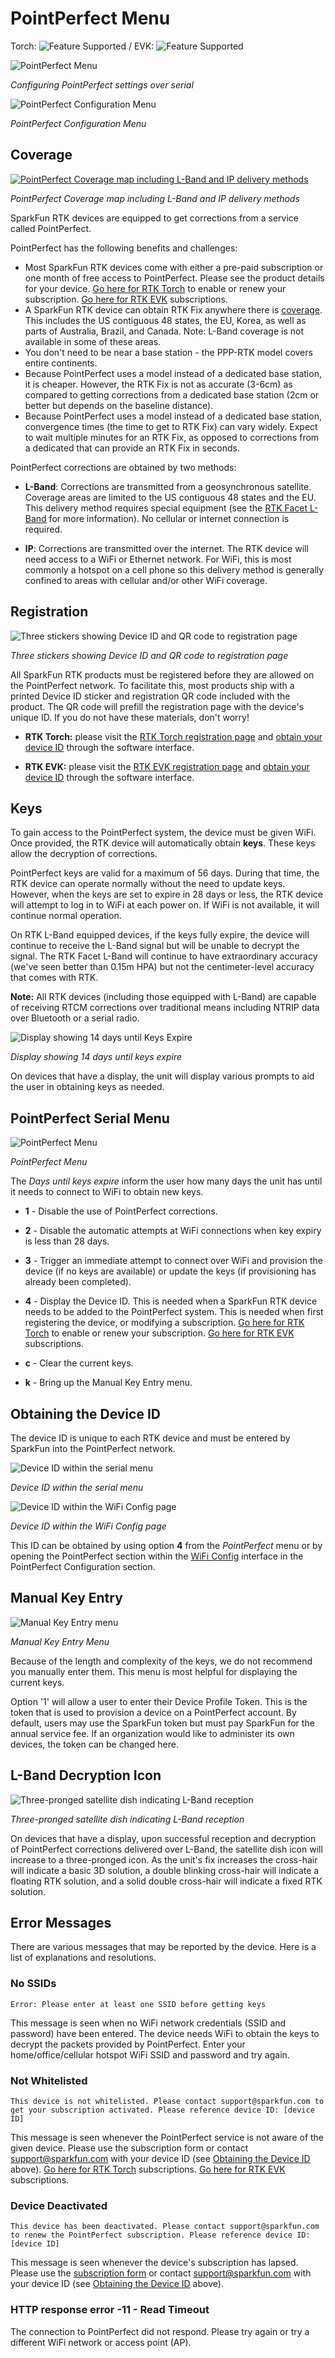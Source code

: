 # PointPerfect Menu

Torch: ![Feature Supported](img/Icons/GreenDot.png) / EVK: ![Feature Supported](img/Icons/GreenDot.png)

![PointPerfect Menu](<img/Terminal/SparkFun RTK Everywhere - PointPerfect Menu.png>)

*Configuring PointPerfect settings over serial*

![PointPerfect Configuration Menu](<img/WiFi Config/SparkFun RTK PointPerfect Config.png>)

*PointPerfect Configuration Menu*

## Coverage

[![PointPerfect Coverage map including L-Band and IP delivery methods](<img/PointPerfect/SparkFun RTK Everywhere - PointPerfect Coverage Map Small.png>)](https://www.u-blox.com/en/pointperfect-service-coverage)

*PointPerfect Coverage map including L-Band and IP delivery methods*

SparkFun RTK devices are equipped to get corrections from a service called PointPerfect. 

PointPerfect has the following benefits and challenges:

* Most SparkFun RTK devices come with either a pre-paid subscription or one month of free access to PointPerfect. Please see the product details for your device. [Go here for RTK Torch](https://www.sparkfun.com/rtk_torch_registration) to enable or renew your subscription. [Go here for RTK EVK](https://www.sparkfun.com/rtk_evk_registration) subscriptions.
* A SparkFun RTK device can obtain RTK Fix anywhere there is [coverage](https://www.u-blox.com/en/pointperfect-service-coverage). This includes the US contiguous 48 states, the EU, Korea, as well as parts of Australia, Brazil, and Canada. Note: L-Band coverage is not available in some of these areas.
* You don't need to be near a base station - the PPP-RTK model covers entire continents.
* Because PointPerfect uses a model instead of a dedicated base station, it is cheaper. However, the RTK Fix is not as accurate (3-6cm) as compared to getting corrections from a dedicated base station (2cm or better but depends on the baseline distance).
* Because PointPerfect uses a model instead of a dedicated base station, convergence times (the time to get to RTK Fix) can vary widely. Expect to wait multiple minutes for an RTK Fix, as opposed to corrections from a dedicated that can provide an RTK Fix in seconds.

PointPerfect corrections are obtained by two methods:

* **L-Band**: Corrections are transmitted from a geosynchronous satellite. Coverage areas are limited to the US contiguous 48 states and the EU. This delivery method requires special equipment (see the [RTK Facet L-Band](https://www.sparkfun.com/products/20000) for more information). No cellular or internet connection is required.

* **IP**: Corrections are transmitted over the internet. The RTK device will need access to a WiFi or Ethernet network. For WiFi, this is most commonly a hotspot on a cell phone so this delivery method is generally confined to areas with cellular and/or other WiFi coverage.

## Registration

![Three stickers showing Device ID and QR code to registration page](<img/Torch/SparkFun RTK Torch - Device ID Stickers.png>)

*Three stickers showing Device ID and QR code to registration page*

All SparkFun RTK products must be registered before they are allowed on the PointPerfect network. To facilitate this, most products ship with a printed Device ID sticker and registration QR code included with the product. The QR code will prefill the registration page with the device's unique ID. If you do not have these materials, don't worry!

* **RTK Torch:** please visit the [RTK Torch registration page](https://www.sparkfun.com/rtk_torch_registration) and [obtain your device ID](https://docs.sparkfun.com/SparkFun_RTK_Everywhere_Firmware/menu_pointperfect/#obtaining-the-device-id) through the software interface.

* **RTK EVK:** please visit the [RTK EVK registration page](https://www.sparkfun.com/rtk_evk_registration) and [obtain your device ID](https://docs.sparkfun.com/SparkFun_RTK_Everywhere_Firmware/menu_pointperfect/#obtaining-the-device-id) through the software interface.

## Keys

To gain access to the PointPerfect system, the device must be given WiFi. Once provided, the RTK device will automatically obtain **keys**. These keys allow the decryption of corrections.

PointPerfect keys are valid for a maximum of 56 days. During that time, the RTK device can operate normally without the need to update keys. However, when the keys are set to expire in 28 days or less, the RTK device will attempt to log in to WiFi at each power on. If WiFi is not available, it will continue normal operation. 

On RTK L-Band equipped devices, if the keys fully expire, the device will continue to receive the L-Band signal but will be unable to decrypt the signal. The RTK Facet L-Band will continue to have extraordinary accuracy (we've seen better than 0.15m HPA) but not the centimeter-level accuracy that comes with RTK.

**Note:** All RTK devices (including those equipped with L-Band) are capable of receiving RTCM corrections over traditional means including NTRIP data over Bluetooth or a serial radio. 

![Display showing 14 days until Keys Expire](img/Displays/SparkFun_RTK_LBand_DayToExpire.jpg)

*Display showing 14 days until keys expire*

On devices that have a display, the unit will display various prompts to aid the user in obtaining keys as needed.

## PointPerfect Serial Menu

![PointPerfect Menu](<img/Terminal/SparkFun RTK Everywhere - PointPerfect Menu.png>)

*PointPerfect Menu*

The *Days until keys expire* inform the user how many days the unit has until it needs to connect to WiFi to obtain new keys.

* **1** - Disable the use of PointPerfect corrections.

* **2** - Disable the automatic attempts at WiFi connections when key expiry is less than 28 days.

* **3** - Trigger an immediate attempt to connect over WiFi and provision the device (if no keys are available) or update the keys (if provisioning has already been completed).

* **4** - Display the Device ID. This is needed when a SparkFun RTK device needs to be added to the PointPerfect system. This is needed when first registering the device, or modifying a subscription. [Go here for RTK Torch](https://www.sparkfun.com/rtk_torch_registration) to enable or renew your subscription. [Go here for RTK EVK](https://www.sparkfun.com/rtk_evk_registration) subscriptions.

* **c** - Clear the current keys.

* **k** - Bring up the Manual Key Entry menu.

## Obtaining the Device ID

The device ID is unique to each RTK device and must be entered by SparkFun into the PointPerfect network. 

![Device ID within the serial menu](<img/Terminal/SparkFun RTK Everywhere - PointPerfect Menu Device ID.png>)

*Device ID within the serial menu*

![Device ID within the WiFi Config page](<img/WiFi Config/SparkFun RTK PointPerfect Config.png>)

*Device ID within the WiFi Config page*

This ID can be obtained by using option **4** from the *PointPerfect* menu or by opening the PointPerfect section within the [WiFi Config](https://docs.sparkfun.com/SparkFun_RTK_Everywhere_Firmware/configure_with_wifi/) interface in the PointPerfect Configuration section.

## Manual Key Entry

![Manual Key Entry menu](<img/Terminal/SparkFun RTK Everywhere - PointPerfect Menu Manual Key Entry.png>)

*Manual Key Entry Menu*

Because of the length and complexity of the keys, we do not recommend you manually enter them. This menu is most helpful for displaying the current keys.

Option '1' will allow a user to enter their Device Profile Token. This is the token that is used to provision a device on a PointPerfect account. By default, users may use the SparkFun token but must pay SparkFun for the annual service fee. If an organization would like to administer its own devices, the token can be changed here.

## L-Band Decryption Icon

![Three-pronged satellite dish indicating L-Band reception](img/Displays/SparkFun_RTK_LBand_Indicator.jpg)

*Three-pronged satellite dish indicating L-Band reception*

On devices that have a display, upon successful reception and decryption of PointPerfect corrections delivered over L-Band, the satellite dish icon will increase to a three-pronged icon. As the unit's fix increases the cross-hair will indicate a basic 3D solution, a double blinking cross-hair will indicate a floating RTK solution, and a solid double cross-hair will indicate a fixed RTK solution.

## Error Messages

There are various messages that may be reported by the device. Here is a list of explanations and resolutions.

### No SSIDs

    Error: Please enter at least one SSID before getting keys

This message is seen when no WiFi network credentials (SSID and password) have been entered. The device needs WiFi to obtain the keys to decrypt the packets provided by PointPerfect. Enter your home/office/cellular hotspot WiFi SSID and password and try again.

### Not Whitelisted

    This device is not whitelisted. Please contact support@sparkfun.com to get your subscription activated. Please reference device ID: [device ID]

This message is seen whenever the PointPerfect service is not aware of the given device. Please use the subscription form or contact support@sparkfun.com with your device ID (see [Obtaining the Device ID](#obtaining-the-device-id) above). [Go here for RTK Torch](https://www.sparkfun.com/rtk_torch_registration) subscriptions. [Go here for RTK EVK](https://www.sparkfun.com/rtk_evk_registration) subscriptions.

### Device Deactivated

    This device has been deactivated. Please contact support@sparkfun.com to renew the PointPerfect subscription. Please reference device ID: [device ID]

This message is seen whenever the device's subscription has lapsed. Please use the [subscription form](https://www.sparkfun.com/pointperfect) or contact support@sparkfun.com with your device ID (see [Obtaining the Device ID](menu_pointperfect.md#obtaining-the-device-id) above).

### HTTP response error -11 - Read Timeout

The connection to PointPerfect did not respond. Please try again or try a different WiFi network or access point (AP).
